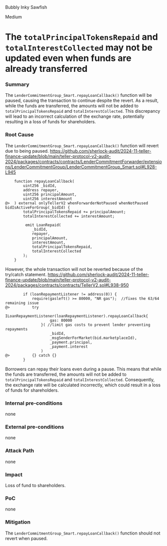 Bubbly Inky Sawfish

Medium

# The `totalPrincipalTokensRepaid` and `totalInterestCollected` may not be updated even when funds are already transferred

### Summary
The `LenderCommitmentGroup_Smart.repayLoanCallback()` function will be paused, causing the transaction to continue despite the revert. As a result, while the funds are transferred, the amounts will not be added to `totalPrincipalTokensRepaid` and `totalInterestCollected`. This discrepancy will lead to an incorrect calculation of the exchange rate, potentially resulting in a loss of funds for shareholders.

### Root Cause

The `LenderCommitmentGroup_Smart.repayLoanCallback()` function will revert due to being paused.
https://github.com/sherlock-audit/2024-11-teller-finance-update/blob/main/teller-protocol-v2-audit-2024/packages/contracts/contracts/LenderCommitmentForwarder/extensions/LenderCommitmentGroup/LenderCommitmentGroup_Smart.sol#L928-L945
```solidity
    function repayLoanCallback(
        uint256 _bidId,
        address repayer,
        uint256 principalAmount,
        uint256 interestAmount
@>  ) external onlyTellerV2 whenForwarderNotPaused whenNotPaused bidIsActiveForGroup(_bidId) { 
        totalPrincipalTokensRepaid += principalAmount;
        totalInterestCollected += interestAmount;

         emit LoanRepaid(
            _bidId,
            repayer,
            principalAmount,
            interestAmount,
            totalPrincipalTokensRepaid,
            totalInterestCollected
        );
    }
```

However, the whole transaction will not be reverted because of the try/catch statement.
https://github.com/sherlock-audit/2024-11-teller-finance-update/blob/main/teller-protocol-v2-audit-2024/packages/contracts/contracts/TellerV2.sol#L938-950
```solidity
        if (loanRepaymentListener != address(0)) {
            require(gasleft() >= 80000, "NR gas");  //fixes the 63/64 remaining issue
@>          try
                ILoanRepaymentListener(loanRepaymentListener).repayLoanCallback{
                    gas: 80000
                }( //limit gas costs to prevent lender preventing repayments
                    _bidId,
                    _msgSenderForMarket(bid.marketplaceId),
                    _payment.principal,
                    _payment.interest
                )
@>          {} catch {}
        }
```

Borrowers can repay their loans even during a pause. This means that while the funds are transferred, the amounts will not be added to `totalPrincipalTokensRepaid` and `totalInterestCollected`. Consequently, the exchange rate will be calculated incorrectly, which could result in a loss of funds for shareholders.

### Internal pre-conditions
none

### External pre-conditions
none

### Attack Path
none

### Impact
Loss of fund to shareholders.

### PoC
none

### Mitigation
The `LenderCommitmentGroup_Smart.repayLoanCallback()` function should not revert when paused.